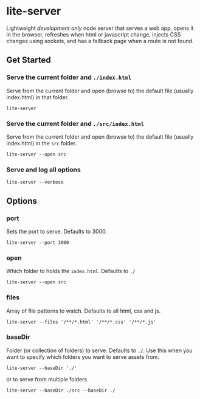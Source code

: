 # lite-server

Lightweight *development only* node server that serves a web app, opens it in the browser, refreshes when html or javascript change, injects CSS changes using sockets, and has a fallback page when a route is not found.

## Get Started

### Serve the current folder and `./index.html`
Serve from the current folder and open (browse to) the default file (usually index.html) in that folder.

`lite-server`

### Serve the current folder and `./src/index.html`
Serve from the current folder and open (browse to) the default file (usually index.html) in the `src` folder.

`lite-server --open src`

### Serve and log all options

`lite-server --verbose`

## Options

### port
Sets the port to serve. Defaults to 3000.

`lite-server --port 3000`

### open
Which folder to holds the `index.html`. Defaults to `./`

`lite-server --open src`

### files

Array of file patterns to watch. Defaults to all html, css and js.

`lite-server --files '/**/*.html' '/**/*.css' '/**/*.js'`

### baseDir

Folder (or collection of folders) to serve. Defaults to `./`. Use this when you want to specify which folders you want to serve assets from.

`lite-server --baseDir './'`

or to serve from multiple folders

`lite-server --baseDir ./src --baseDir ./`


